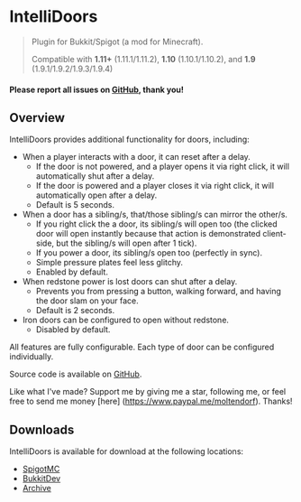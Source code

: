 IntelliDoors
============

> Plugin for Bukkit/Spigot (a mod for Minecraft).
>
> Compatible with **1.11+** (1.11.1/1.11.2), **1.10** (1.10.1/1.10.2), and **1.9** (1.9.1/1.9.2/1.9.3/1.9.4)

#### Please report all issues on [GitHub](https://github.com/moltendorf/IntelliDoors/issues), thank you!

## Overview

IntelliDoors provides additional functionality for doors, including:

  - When a player interacts with a door, it can reset after a delay.
    - If the door is not powered, and a player opens it via right click, it will automatically shut after a delay.
    - If the door is powered and a player closes it via right click, it will automatically open after a delay.
    - Default is 5 seconds.
  - When a door has a sibling/s, that/those sibling/s can mirror the other/s.
    - If you right click the a door, its sibling/s will open too (the clicked door will open instantly because that action is demonstrated client-side, but the sibling/s will open after 1 tick).
    - If you power a door, its sibling/s open too (perfectly in sync).
    - Simple pressure plates feel less glitchy.
    - Enabled by default.
  - When redstone power is lost doors can shut after a delay.
    - Prevents you from pressing a button, walking forward, and having the door slam on your face.
    - Default is 2 seconds.
  - Iron doors can be configured to open without redstone.
    - Disabled by default.


All features are fully configurable. Each type of door can be configured individually.

Source code is available on [GitHub](https://github.com/moltendorf/IntelliDoors).

Like what I've made? Support me by giving me a star, following me, or feel free to send me money [here]
(https://www.paypal.me/moltendorf). Thanks!

## Downloads

IntelliDoors is available for download at the following locations:

  - [SpigotMC](https://www.spigotmc.org/resources/intellidoors.24301/)
  - [BukkitDev](https://dev.bukkit.org/projects/intellidoors)
  - [Archive](https://share.moltendorf.net/Projects/Bukkit/IntelliDoors/)
